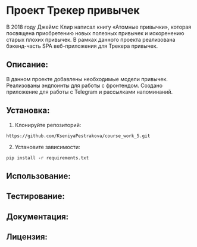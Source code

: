# Проект Трекер привычек

В 2018 году Джеймс Клир написал книгу «Атомные привычки», которая посвящена приобретению новых полезных привычек и
искоренению старых плохих привычек.
В рамках данного проекта реализована бэкенд-часть SPA веб-приложения для Трекера привычек.

## Описание:

В данном проекте добавлены необходимые модели привычек.
Реализованы эндпоинты для работы с фронтендом.
Создано приложение для работы с Telegram и рассылками напоминаний.

## Установка:

1. Клонируйте репозиторий:

```
https://github.com/KseniyaPestrakova/course_work_5.git
```

2. Установите зависимости:

```
pip install -r requirements.txt
```

## Использование:

## Тестирование:

## Документация:

## Лицензия: 